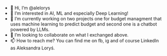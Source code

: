 - 👋 Hi, I’m @alelorys
- 👀 I’m interested in AI, ML and especially Deep Learning! 
- 🌱 I’m currently working on two projects one for budget managment that uses machine learning to predict budget and second one is a chatbot powered by LLMs.
- 💞️ I’m looking to collaborate on what I exchanged above.
- 📫 How to reach me? You can find me on fb, ig and of course LinkedIn as Aleksandra Loryś.

<!---
alelorys/alelorys is a ✨ special ✨ repository because its `README.md` (this file) appears on your GitHub profile.
You can click the Preview link to take a look at your changes.
--->
